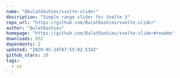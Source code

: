```yaml
---
name: "@bulatdashiev/svelte-slider"
description: "Simple range slider for Svelte 3"
repo_url: "https://github.com/BulatDashiev/svelte-slider"
author: "BulatDashiev"
homepage: "https://github.com/BulatDashiev/svelte-slider#readme"
downloads: 952
dependents: 2
updated: "2020-05-24T07:55:02.534Z"
github_stars: 28
tags: 
  - ui
---
```

